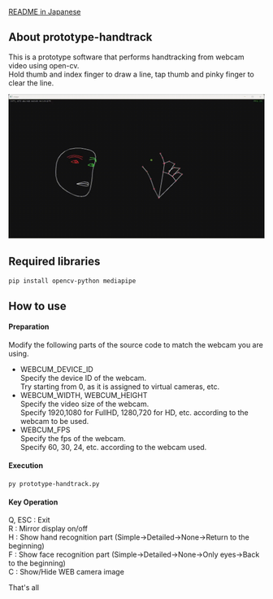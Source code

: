 [README in Japanese](readme-jp.md)

## About prototype-handtrack
This is a prototype software that performs handtracking from webcam video using open-cv.  
Hold thumb and index finger to draw a line, tap thumb and pinky finger to clear the line.  

![prototype-handtrack](prototype-handtrack.gif)

## Required libraries
    pip install opencv-python mediapipe

## How to use
#### Preparation
Modify the following parts of the source code to match the webcam you are using.  

- WEBCUM_DEVICE_ID  
Specify the device ID of the webcam.  
Try starting from 0, as it is assigned to virtual cameras, etc.  
- WEBCUM_WIDTH, WEBCUM_HEIGHT  
Specify the video size of the webcam.  
Specify 1920,1080 for FullHD, 1280,720 for HD, etc. according to the webcam to be used.  
- WEBCUM_FPS  
Specify the fps of the webcam.  
Specify 60, 30, 24, etc. according to the webcam used.  

#### Execution
    py prototype-handtrack.py

#### Key Operation
Q, ESC : Exit  
R : Mirror display on/off  
H : Show hand recognition part (Simple->Detailed->None->Return to the beginning)  
F : Show face recognition part (Simple->Detailed->None->Only eyes->Back to the beginning)  
C : Show/Hide WEB camera image  

That's all
